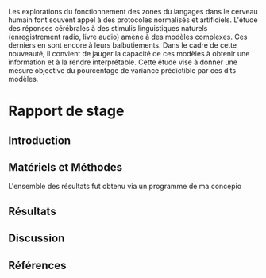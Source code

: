 Les explorations du fonctionnement des zones du langages dans le cerveau humain font souvent appel à des protocoles normalisés et artificiels. L'étude des réponses cérébrales à des stimulis linguistiques naturels (enregistrement radio, livre audio) amène à des modèles complexes. Ces derniers en sont encore à leurs balbutiements. Dans le cadre de cette nouveauté, il convient de jauger la capacité de ces modèles à obtenir une information et à la rendre interprétable. Cette étude vise à donner une mesure objective du pourcentage de variance prédictible par ces dits modèles.











# Rapport de stage 

## Introduction 



## Matériels et Méthodes

L'ensemble des résultats fut obtenu via un programme de ma concepio 

## Résultats

## Discussion 

## Références

